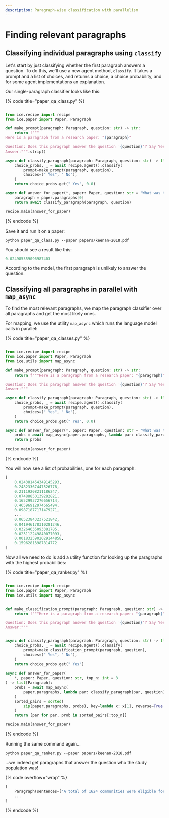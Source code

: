 ```yaml
---
description: Paragraph-wise classification with parallelism
---
```


# Finding relevant paragraphs

## Classifying individual paragraphs using `classify`

Let's start by just classifying whether the first paragraph answers a question. To do this, we'll use a new agent method, `classify`. It takes a prompt and a list of choices, and returns a choice, a choice probability, and for some agent implementations an explanation.

Our single-paragraph classifier looks like this:

{% code title="paper_qa_class.py" %}
```python

from ice.recipe import recipe
from ice.paper import Paper, Paragraph

def make_prompt(paragraph: Paragraph, question: str) -> str:
    return f"""
Here is a paragraph from a research paper: "{paragraph}"

Question: Does this paragraph answer the question '{question}'? Say Yes or No.
Answer:""".strip()

async def classify_paragraph(paragraph: Paragraph, question: str) -> float:
    choice_probs, _ = await recipe.agent().classify(
        prompt=make_prompt(paragraph, question),
        choices=(" Yes", " No"),
    )
    return choice_probs.get(" Yes", 0.0)

async def answer_for_paper(*, paper: Paper, question: str = "What was the study population?"):
    paragraph = paper.paragraphs[0]
    return await classify_paragraph(paragraph, question)

recipe.main(answer_for_paper)
```
{% endcode %}

Save it and run it on a paper:

```shell
python paper_qa_class.py --paper papers/keenan-2018.pdf
```

You should see a result like this:

```python
0.024985359096987403
```

According to the model, the first paragraph is unlikely to answer the question.

## Classifying all paragraphs in parallel with `map_async`

To find the most relevant paragraphs, we map the paragraph classifier over all paragraphs and get the most likely ones.

For mapping, we use the utility `map_async` which runs the language model calls in parallel:

{% code title="paper_qa_classes.py" %}
```python

from ice.recipe import recipe
from ice.paper import Paper, Paragraph
from ice.utils import map_async

def make_prompt(paragraph: Paragraph, question: str) -> str:
    return f"""Here is a paragraph from a research paper: "{paragraph}"

Question: Does this paragraph answer the question '{question}'? Say Yes or No.
Answer:"""

async def classify_paragraph(paragraph: Paragraph, question: str) -> float:
    choice_probs, _ = await recipe.agent().classify(
        prompt=make_prompt(paragraph, question),
        choices=(" Yes", " No"),
    )
    return choice_probs.get(" Yes", 0.0)

async def answer_for_paper(*, paper: Paper, question: str = "What was the study population?"):
    probs = await map_async(paper.paragraphs, lambda par: classify_paragraph(par, question))
    return probs

recipe.main(answer_for_paper)
```
{% endcode %}

You will now see a list of probabilities, one for each paragraph:

```python
[
    0.024381454349145293,
    0.24823367447526778,
    0.21119208211186247,
    0.07488850139282821,
    0.16529937276656714,
    0.46596912974665494,
    0.09871877171479271,
    ...
    0.06523843237521842,
    0.041946178310281246,
    0.03264635093381785,
    0.023112249840077093,
    0.0018325902029144858,
    0.15962813987814772
]
```

Now all we need to do is add a utility function for looking up the paragraphs with the highest probabilities:

{% code title="paper_qa_ranker.py" %}
```python

from ice.recipe import recipe
from ice.paper import Paper, Paragraph
from ice.utils import map_async


def make_classification_prompt(paragraph: Paragraph, question: str) -> str:
    return f"""Here is a paragraph from a research paper: "{paragraph}"

Question: Does this paragraph answer the question '{question}'? Say Yes or No.
Answer:"""


async def classify_paragraph(paragraph: Paragraph, question: str) -> float:
    choice_probs, _ = await recipe.agent().classify(
        prompt=make_classification_prompt(paragraph, question),
        choices=(" Yes", " No"),
    )
    return choice_probs.get(" Yes")

async def answer_for_paper(
    *, paper: Paper, question: str, top_n: int = 3
) -> list[Paragraph]:
    probs = await map_async(
        paper.paragraphs, lambda par: classify_paragraph(par, question)
    )
    sorted_pairs = sorted(
        zip(paper.paragraphs, probs), key=lambda x: x[1], reverse=True
    )
    return [par for par, prob in sorted_pairs[:top_n]]

recipe.main(answer_for_paper)
```
{% endcode %}

Running the same command again...

```shell
python paper_qa_ranker.py --paper papers/keenan-2018.pdf
```

...we indeed get paragraphs that answer the question who the study population was!

{% code overflow="wrap" %}
```python
[
    Paragraph(sentences=['A total of 1624 communities were eligible for inclusion in the trial on the basis of the most recent census (Fig. 1 ).', 'A random selection of 1533 communities were included in the current trial, and the remaining 91 were enrolled in smaller parallel trials at each site, in which additional microbiologic, anthropometric, and adverse-event data were collected.', 'In Niger, 1 community declined to participate and 20 were excluded because of census inaccuracies.', 'No randomization units were lost to follow-up after the initial census.'], sections=[Section(title='Participating Communities', number=None)], section_type='main'),
    ...
]
```
{% endcode %}
